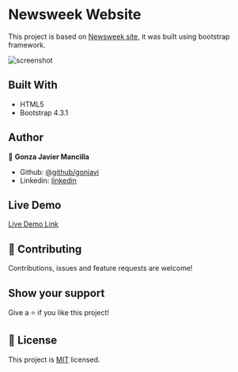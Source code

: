 # Newsweek Website

This project is based on <a href="https://www.newsweek.com/">Newsweek site</a>, it was built using bootstrap framework. 


![screenshot](./newsweek.png)


## Built With

- HTML5
- Bootstrap 4.3.1

## Author

👤 **Gonza Javier Mancilla**

- Github: [@github/gonjavi](https://github.com/gonjavi)
- Linkedin: [linkedin](https://www.linkedin.com/in/g-javier-mancilla-a686a9178/)

## Live Demo

[Live Demo Link](https://gonjavi.github.io/newsweek/)


## 🤝 Contributing

Contributions, issues and feature requests are welcome!


## Show your support

Give a ⭐️ if you like this project!


## 📝 License

This project is [MIT](lic.url) licensed.










